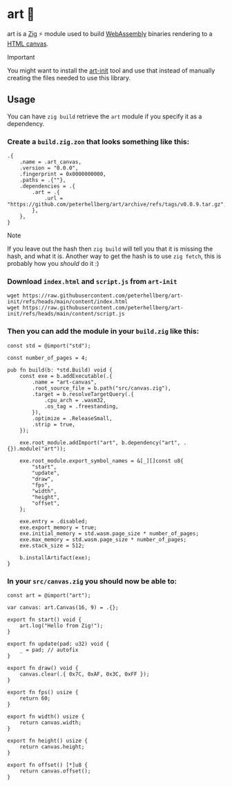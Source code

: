 # art :art:

art is a [Zig](https://ziglang.org/) ⚡ module used to build
[WebAssembly](https://webassembly.org/) binaries rendering to a
[HTML canvas](https://developer.mozilla.org/en-US/docs/Web/API/Canvas_API).

> [!IMPORTANT]
> You might want to install the [art-init](https://github.com/peterhellberg/art-init) tool
> and use that instead of manually creating the files needed to use this library.

## Usage

You can have `zig build` retrieve the `art` module if you specify it as a dependency.

### Create a `build.zig.zon` that looks something like this:
```zig
.{
    .name = .art_canvas,
    .version = "0.0.0",
    .fingerprint = 0x0000000000,
    .paths = .{""},
    .dependencies = .{
        .art = .{
            .url = "https://github.com/peterhellberg/art/archive/refs/tags/v0.0.9.tar.gz",
        },
    },
}
```

> [!NOTE]
> If you leave out the hash then `zig build` will tell you that it is missing the hash, and what it is.
> Another way to get the hash is to use `zig fetch`, this is probably how you _should_ do it :)

### Download `index.html` and `script.js` from `art-init`

```console
wget https://raw.githubusercontent.com/peterhellberg/art-init/refs/heads/main/content/index.html
wget https://raw.githubusercontent.com/peterhellberg/art-init/refs/heads/main/content/script.js
```

### Then you can add the module in your `build.zig` like this:

```zig
const std = @import("std");

const number_of_pages = 4;

pub fn build(b: *std.Build) void {
    const exe = b.addExecutable(.{
        .name = "art-canvas",
        .root_source_file = b.path("src/canvas.zig"),
        .target = b.resolveTargetQuery(.{
            .cpu_arch = .wasm32,
            .os_tag = .freestanding,
        }),
        .optimize = .ReleaseSmall,
        .strip = true,
    });

    exe.root_module.addImport("art", b.dependency("art", .{}).module("art"));

    exe.root_module.export_symbol_names = &[_][]const u8{
        "start",
        "update",
        "draw",
        "fps",
        "width",
        "height",
        "offset",
    };

    exe.entry = .disabled;
    exe.export_memory = true;
    exe.initial_memory = std.wasm.page_size * number_of_pages;
    exe.max_memory = std.wasm.page_size * number_of_pages;
    exe.stack_size = 512;

    b.installArtifact(exe);
}
```

### In your `src/canvas.zig` you should now be able to:

```zig
const art = @import("art");

var canvas: art.Canvas(16, 9) = .{};

export fn start() void {
    art.log("Hello from Zig!");
}

export fn update(pad: u32) void {
    _ = pad; // autofix
}

export fn draw() void {
    canvas.clear(.{ 0x7C, 0xAF, 0x3C, 0xFF });
}

export fn fps() usize {
    return 60;
}

export fn width() usize {
    return canvas.width;
}

export fn height() usize {
    return canvas.height;
}

export fn offset() [*]u8 {
    return canvas.offset();
}
```
